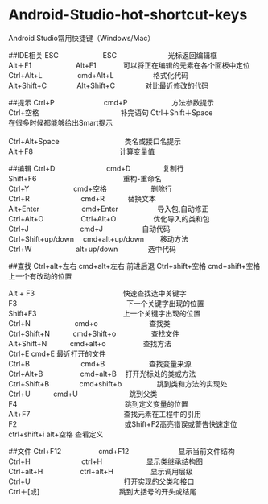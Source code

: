 # Android-Studio-hot-shortcut-keys
Android Studio常用快捷键（Windows/Mac）


##IDE相关
ESC　　　     　　　ESC　　　　　　     　光标返回编辑框<br>
Alt＋F1　　　　　　 Alt+F1     　　  　   可以将正在编辑的元素在各个面板中定位<br>
Ctrl+Alt+L　　　　　cmd+Alt+L  　　　　　 格式化代码 <br>
Alt+Shift+C　　　　 Alt+Shift+C　　　   　对比最近修改的代码<br>

##提示
Ctrl+P　　　　　　　cmd+P　　　　　     　方法参数提示<br>
Ctrl+空格　　　　　 　　　　　　          补完语句
Ctrl＋Shift＋Space　　　　     　　     　在很多时候都能够给出Smart提示<br>  
Ctrl+Alt+Space　　　　　　          　　　类名或接口名提示<br>
Alt＋F8　　　　　　　　　           　　　计算变量值<br>

##编辑
Ctrl+D　　　　　　　 cmd+D　　       　　 复制行<br>
Shift+F6　　　　　　　　　　　　          重构-重命名<br>
Ctrl+Y　　　　　   　cmd+空格　　　　　 　删除行<br> 
Ctrl+R　　　　　　　 cmd+R　　          　替换文本<br>
Alt+Enter　　　　　　cmd+Enter　　　 　 　导入包,自动修正<br>
Ctrl+Alt+O　　　　　 Ctrl+Alt+O　　 　　　优化导入的类和包<br>
Ctrl+J　　　　　　　 cmd+J     　　　　　 自动代码<br>
Ctrl+Shift+up/down　 cmd+alt+up/down　  　移动方法<br>
Ctrl+W　　　　   　　alt+up/down　　　　  选中代码<br>

##查找
Ctrl+alt+左右        cmd+alt+左右         前进后退
Ctrl+shift+空格      cmd+shift+空格       上一个有改动的位置

Alt + F3　　　　　　 　　         　　　　快速查找选中关键字<br>
F3　　　　　　　　　 　　         　　　　下一个关键字出现的位置<br> 
Shift+F3　　　　　　　　　　　          　上一个关键字出现的位置<br> 
Ctrl+N　　　　　　   cmd+o　　　　　　　  查找类<br> 
Ctrl+Shift+N　　　   cmd+Shift+o　　　　　查找文件<br> 
Alt+Shift+N　　　    cmd+alt+o　　　　　  查找方法<br> 
Ctrl+E               cmd+E                最近打开的文件<br>
Ctrl+B　　　　　　　 cmd+B　　　　　　    查找变量来源<br> 
Ctrl+Alt+B　　　　　 cmd+alt+B　          打开光标处的类或方法<br> 
Ctrl+Shift+B　　　　 cmd+shift+b　　　　　跳到类和方法的实现处<br>
Ctrl+U　　　         cmd+U　　　　　　　  跳到父类<br> 
F4　　　　　　　　　　　          　　　　跳到定义变量的位置<br> 
Alt+F7　　　　　　　　　          　　　　查找元素在工程中的引用<br> 
F2　　　　　　　　　　          　　　　　或Shift+F2高亮错误或警告快速定位<br>
ctrl+shift+i         alt+空格             查看定义


##文件
Ctrl+F12　　　　　   cmd+F12　　　　　　　显示当前文件结构<br> 
Ctrl+H　　　　　 　　ctrl+H　　　　　　   显示类继承结构图<br> 
Ctrl+alt+H　　　　　 ctrl+alt+H　　　　　 显示调用层级<br> 
Ctrl+U　　　　　　　　　          　　　　打开实现的父类和接口<br> 
Ctrl＋[或]　　　　　　　          　　　　跳到大括号的开头或结尾<br>













